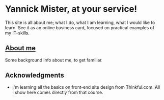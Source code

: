 # Yannick Mister, at your service!

This site is all about me; what I do, what I am learning, what I would like to learn. See it as an online business card, focused on practical examples of my IT-skills.

## [About me](http://www.yannickmister.me/about_me)

Some background info about me, to get familiar.

## Acknowledgments

* I'm learning all the basics on front-end site design from Thinkful.com. All I show here comes directly from that course.


